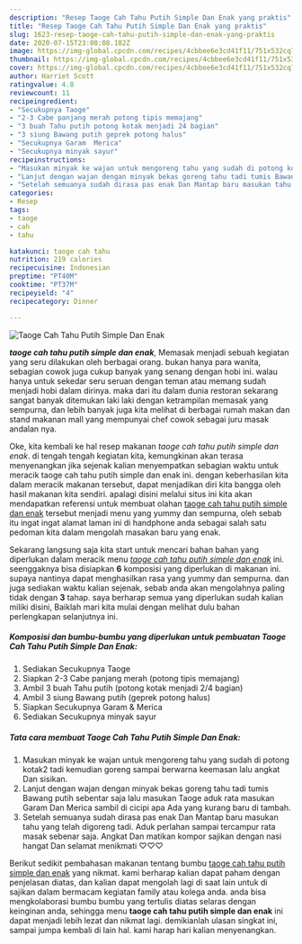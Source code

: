 ```yaml
---
description: "Resep Taoge Cah Tahu Putih Simple Dan Enak yang praktis"
title: "Resep Taoge Cah Tahu Putih Simple Dan Enak yang praktis"
slug: 1623-resep-taoge-cah-tahu-putih-simple-dan-enak-yang-praktis
date: 2020-07-15T23:08:08.182Z
image: https://img-global.cpcdn.com/recipes/4cbbee6e3cd41f11/751x532cq70/taoge-cah-tahu-putih-simple-dan-enak-foto-resep-utama.jpg
thumbnail: https://img-global.cpcdn.com/recipes/4cbbee6e3cd41f11/751x532cq70/taoge-cah-tahu-putih-simple-dan-enak-foto-resep-utama.jpg
cover: https://img-global.cpcdn.com/recipes/4cbbee6e3cd41f11/751x532cq70/taoge-cah-tahu-putih-simple-dan-enak-foto-resep-utama.jpg
author: Harriet Scott
ratingvalue: 4.8
reviewcount: 11
recipeingredient:
- "Secukupnya Taoge"
- "2-3 Cabe panjang merah potong tipis memajang"
- "3 buah Tahu putih potong kotak menjadi 24 bagian"
- "3 siung Bawang putih geprek potong halus"
- "Secukupnya Garam  Merica"
- "Secukupnya minyak sayur"
recipeinstructions:
- "Masukan minyak ke wajan untuk mengoreng tahu yang sudah di potong kotak2 tadi kemudian goreng sampai berwarna keemasan lalu angkat Dan sisikan."
- "Lanjut dengan wajan dengan minyak bekas goreng tahu tadi tumis Bawang putih sebentar saja lalu masukan Taoge aduk rata masukan Garam Dan Merica sambil di cicipi apa Ada yang kurang baru di tambah."
- "Setelah semuanya sudah dirasa pas enak Dan Mantap baru masukan tahu yang telah digoreng tadi. Aduk perlahan sampai tercampur rata masak sebenar saja. Angkat Dan matikan kompor sajikan dengan nasi hangat Dan selamat menikmati ♡♡♡"
categories:
- Resep
tags:
- taoge
- cah
- tahu

katakunci: taoge cah tahu 
nutrition: 219 calories
recipecuisine: Indonesian
preptime: "PT40M"
cooktime: "PT37M"
recipeyield: "4"
recipecategory: Dinner

---
```



![Taoge Cah Tahu Putih Simple Dan Enak](https://img-global.cpcdn.com/recipes/4cbbee6e3cd41f11/751x532cq70/taoge-cah-tahu-putih-simple-dan-enak-foto-resep-utama.jpg)

<b><i>taoge cah tahu putih simple dan enak</i></b>, Memasak menjadi sebuah kegiatan yang seru dilakukan oleh berbagai orang. bukan hanya para wanita, sebagian cowok juga cukup banyak yang senang dengan hobi ini. walau hanya untuk sekedar seru seruan dengan teman atau memang sudah menjadi hobi dalam dirinya. maka dari itu dalam dunia restoran sekarang sangat banyak ditemukan laki laki dengan ketrampilan memasak yang sempurna, dan lebih banyak juga kita melihat di berbagai rumah makan dan stand makanan mall yang mempunyai chef cowok sebagai juru masak andalan nya.

Oke, kita kembali ke hal resep makanan <i>taoge cah tahu putih simple dan enak</i>. di tengah tengah kegiatan kita, kemungkinan akan terasa menyenangkan jika sejenak kalian menyempatkan sebagian waktu untuk meracik taoge cah tahu putih simple dan enak ini. dengan keberhasilan kita dalam meracik makanan tersebut, dapat menjadikan diri kita bangga oleh hasil makanan kita sendiri. apalagi disini melalui situs ini kita akan mendapatkan referensi untuk membuat olahan <u>taoge cah tahu putih simple dan enak</u> tersebut menjadi menu yang yummy dan sempurna, oleh sebab itu ingat ingat alamat laman ini di handphone anda sebagai salah satu pedoman kita dalam mengolah masakan baru yang enak.




Sekarang langsung saja kita start untuk mencari bahan bahan yang diperlukan dalam meracik menu <u><i>taoge cah tahu putih simple dan enak</i></u> ini. seenggaknya bisa disiapkan <b>6</b> komposisi yang diperlukan di makanan ini. supaya nantinya dapat menghasilkan rasa yang yummy dan sempurna. dan juga sediakan waktu kalian sejenak, sebab anda akan mengolahnya paling tidak dengan <b>3</b> tahap. saya berharap semua yang diperlukan sudah kalian miliki disini, Baiklah mari kita mulai dengan melihat dulu bahan perlengkapan selanjutnya ini.

<!--inarticleads1-->

##### Komposisi dan bumbu-bumbu yang diperlukan untuk pembuatan Taoge Cah Tahu Putih Simple Dan Enak:

1. Sediakan Secukupnya Taoge
1. Siapkan 2-3 Cabe panjang merah (potong tipis memajang)
1. Ambil 3 buah Tahu putih (potong kotak menjadi 2/4 bagian)
1. Ambil 3 siung Bawang putih (geprek potong halus)
1. Siapkan Secukupnya Garam &amp; Merica
1. Sediakan Secukupnya minyak sayur




<!--inarticleads2-->

##### Tata cara membuat Taoge Cah Tahu Putih Simple Dan Enak:

1. Masukan minyak ke wajan untuk mengoreng tahu yang sudah di potong kotak2 tadi kemudian goreng sampai berwarna keemasan lalu angkat Dan sisikan.
1. Lanjut dengan wajan dengan minyak bekas goreng tahu tadi tumis Bawang putih sebentar saja lalu masukan Taoge aduk rata masukan Garam Dan Merica sambil di cicipi apa Ada yang kurang baru di tambah.
1. Setelah semuanya sudah dirasa pas enak Dan Mantap baru masukan tahu yang telah digoreng tadi. Aduk perlahan sampai tercampur rata masak sebenar saja. Angkat Dan matikan kompor sajikan dengan nasi hangat Dan selamat menikmati ♡♡♡




Berikut sedikit pembahasan makanan tentang bumbu <u>taoge cah tahu putih simple dan enak</u> yang nikmat. kami berharap kalian dapat paham dengan penjelasan diatas, dan kalian dapat mengolah lagi di saat lain untuk di sajikan dalam bermacam kegiatan family atau kolega anda. anda bisa mengkolaborasi bumbu bumbu yang tertulis diatas selaras dengan keinginan anda, sehingga menu <b>taoge cah tahu putih simple dan enak</b> ini dapat menjadi lebih lezat dan nikmat lagi. demikianlah ulasan singkat ini, sampai jumpa kembali di lain hal. kami harap hari kalian menyenangkan.
